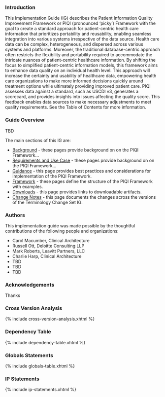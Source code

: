 ### Introduction

This Implementation Guide (IG) describes the Patient Information Quality Improvement Framework or PIQI (pronounced ‘picky’) Framework with the goal to create a standard approach for patient-centric health care information that prioritizes portability and reusability, enabling seamless integration into various systems irrespective of the data source. Health care data can be complex, heterogeneous, and dispersed across various systems and platforms. Moreover, the traditional database-centric approach often restricts the flexibility and portability required to accommodate the intricate nuances of patient-centric healthcare information. By shifting the focus to simplified patient-centric information models, this framework aims to enhance data quality on an individual health level. This approach will increase the certainty and usability of healthcare data, empowering health care organizations to make more informed decisions quickly around treatment options while ultimately providing improved patient care. PIQI assesses data against a standard, such as USCDI v3, generates a scorecard, and provides insights into issues affecting the quality score. This feedback enables data sources to make necessary adjustments to meet quality requirements. See the Table of Contents for more information.

### Guide Overview

TBD

The main sections of this IG are:


*   [Background](background.html) - these pages provide background on on the PIQI Framework...
*   [Requirements and Use Case](requirements_and_use_case.html) - these pages provide background on on the PIQI Framework...
*   [Guidance](guidance.html) - this page provides best practices and considerations for implementation of the PIQI Framework.
*   [Framework](piqi_overview.html) - these pages define the structure of the PIQI Framework with examples.
*   [Downloads](downloads.html) - this page provides links to downloadable artifacts.
*   [Change Notes](changes.html) - this page documents the changes across the versions of the Terminology Change Set IG.

### Authors

This implementation guide was made possible by the thoughtful contributions of the following people and organizations:

*   Carol Macumber, Clinical Architecture
*   Russell Ott, Deloitte Consulting LLP
*   Mark Roberts, Leavitt Partners, LLC
*   Charlie Harp, Clinical Architecture
*   TBD
*   TBD
*   TBD

### Acknowledgements

Thanks

### Cross Version Analysis

{% include cross-version-analysis.xhtml %}

### Dependency Table

{% include dependency-table.xhtml %}

### Globals Statements

{% include globals-table.xhtml %}

### IP Statements

{% include ip-statements.xhtml %}
